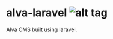 alva-laravel ![alt tag](https://travis-ci.org/AlternativeValue-ALVA/alva-on-laravel.svg)
============

Alva CMS built using laravel.
